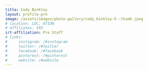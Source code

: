 ```yaml
---
title: Cody Binkley
layout: profile-pro
image: /assets/images/photo-gallery/cody_binkley-5--thumb.jpeg
# location: LOC, ATION
# affiliates: XXX
irt-affiliation: Pro Staff
# links:
#     instagram: /#instagram
#     twitter: /#twitter
#     facebook: /#facebook
#     pinterest: /#pinterest
#     website: /#website
---
```


